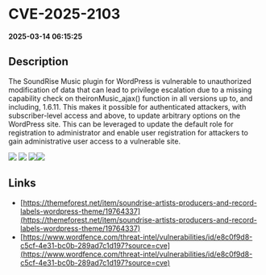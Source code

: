 # CVE-2025-2103

**2025-03-14 06:15:25**

## Description
The SoundRise Music plugin for WordPress is vulnerable to unauthorized modification of data that can lead to privilege escalation due to a missing capability check on theironMusic_ajax() function in all versions up to, and including, 1.6.11. This makes it possible for authenticated attackers, with subscriber-level access and above, to update arbitrary options on the WordPress site. This can be leveraged to update the default role for registration to administrator and enable user registration for attackers to gain administrative user access to a vulnerable site.

![](https://img.shields.io/static/v1?label=Score&message=8.8&color=red)
![](https://img.shields.io/static/v1?label=Severity&message=HIGH&color=red)
![](https://img.shields.io/static/v1?label=CWE&message=Auth&color=green)![](https://img.shields.io/static/v1?label=CWE&message=Auth&color=green)

## Links
- [https://themeforest.net/item/soundrise-artists-producers-and-record-labels-wordpress-theme/19764337](https://themeforest.net/item/soundrise-artists-producers-and-record-labels-wordpress-theme/19764337)
- [https://www.wordfence.com/threat-intel/vulnerabilities/id/e8c0f9d8-c5cf-4e31-bc0b-289ad7c1d197?source=cve](https://www.wordfence.com/threat-intel/vulnerabilities/id/e8c0f9d8-c5cf-4e31-bc0b-289ad7c1d197?source=cve)
